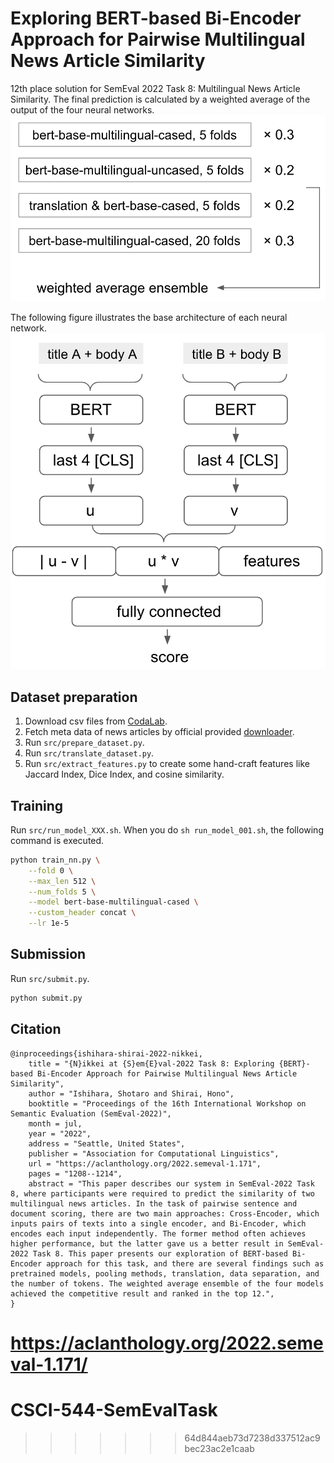 
# Exploring BERT-based Bi-Encoder Approach for Pairwise Multilingual News Article Similarity

12th place solution for SemEval 2022 Task 8: Multilingual News Article Similarity.
The final prediction is calculated by a weighted average of the output of the four neural networks.
![proposed](proposed.png)

The following figure illustrates the base architecture of each neural network.
![base_architecture](base_architecture.png)

## Dataset preparation

1. Download csv files from [CodaLab](https://competitions.codalab.org/competitions/33835).
1. Fetch meta data of news articles by official provided [downloader](https://github.com/euagendas/semeval_8_2022_ia_downloader).
1. Run `src/prepare_dataset.py`.
1. Run `src/translate_dataset.py`.
1. Run `src/extract_features.py` to create some hand-craft features like Jaccard Index, Dice Index, and cosine similarity.

## Training

Run `src/run_model_XXX.sh`.
When you do `sh run_model_001.sh`, the following command is executed.

```bash
python train_nn.py \
    --fold 0 \
    --max_len 512 \
    --num_folds 5 \
    --model bert-base-multilingual-cased \
    --custom_header concat \
    --lr 1e-5
```

## Submission

Run `src/submit.py`.

```bash
python submit.py
```

## Citation

```
@inproceedings{ishihara-shirai-2022-nikkei,
    title = "{N}ikkei at {S}em{E}val-2022 Task 8: Exploring {BERT}-based Bi-Encoder Approach for Pairwise Multilingual News Article Similarity",
    author = "Ishihara, Shotaro and Shirai, Hono",
    booktitle = "Proceedings of the 16th International Workshop on Semantic Evaluation (SemEval-2022)",
    month = jul,
    year = "2022",
    address = "Seattle, United States",
    publisher = "Association for Computational Linguistics",
    url = "https://aclanthology.org/2022.semeval-1.171",
    pages = "1208--1214",
    abstract = "This paper describes our system in SemEval-2022 Task 8, where participants were required to predict the similarity of two multilingual news articles. In the task of pairwise sentence and document scoring, there are two main approaches: Cross-Encoder, which inputs pairs of texts into a single encoder, and Bi-Encoder, which encodes each input independently. The former method often achieves higher performance, but the latter gave us a better result in SemEval-2022 Task 8. This paper presents our exploration of BERT-based Bi-Encoder approach for this task, and there are several findings such as pretrained models, pooling methods, translation, data separation, and the number of tokens. The weighted average ensemble of the four models achieved the competitive result and ranked in the top 12.",
}
```
https://aclanthology.org/2022.semeval-1.171/
=======
# CSCI-544-SemEvalTask
>>>>>>> 64d844aeb73d7238d337512ac9bec23ac2e1caab
